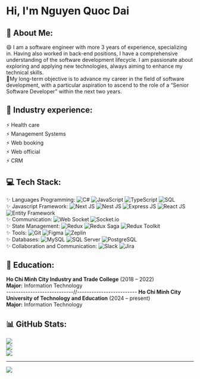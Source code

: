 <h1>Hi, I'm Nguyen Quoc Dai</h1>

## 💫 About Me:
😄 I am a software engineer with more 3 years of experience, specializing in. Having also worked in back-end 
positions, I have a comprehensive understanding of the software development lifecycle. I am passionate about 
exploring and applying new technologies, always aiming to enhance my technical skills.<br>
🔭My long-term objective is to advance my career in the field of software development, with a particular aspiration to ascend to 
the role of a “Senior Software Developer” within the next two years.

## 🌱 Industry experience:<br>
⚡ Health care<br>
⚡ Management Systems<br>
⚡ Web booking<br>
⚡ Web official<br>
⚡ CRM<br>

## 💻 Tech Stack:<br>
✨ Languages Programming:
![C#](https://img.shields.io/badge/c%23-%23239120.svg?style=for-the-badge&logo=csharp&logoColor=white) 
![JavaScript](https://img.shields.io/badge/javascript-%23323330.svg?style=for-the-badge&logo=javascript&logoColor=%23F7DF1E) 
![TypeScript](https://img.shields.io/badge/typescript-%23007ACC.svg?style=for-the-badge&logo=typescript&logoColor=white) 
![SQL](https://img.shields.io/badge/sql-%2341678C.svg?style=for-the-badge&logo=amazon-dynamodb&logoColor=white)
<br>
✨ Javascript Framework:
![Next JS](https://img.shields.io/badge/next.js-%23000000.svg?style=for-the-badge&logo=nextdotjs&logoColor=white)
![Nest JS](https://img.shields.io/badge/nestjs-%23E0234E.svg?style=for-the-badge&logo=nestjs&logoColor=white)
![Express JS](https://img.shields.io/badge/express.js-%23404d59.svg?style=for-the-badge&logo=express&logoColor=%2361DAFB)
![React JS](https://img.shields.io/badge/react-%2320232a.svg?style=for-the-badge&logo=react&logoColor=%2361DAFB)
![Entity Framework](https://img.shields.io/badge/entity%20framework-%235835CC.svg?style=for-the-badge&logo=entity-framework&logoColor=white)
<br>
✨ Communication:
![Web Socket](https://img.shields.io/badge/web%20socket-%23007ACC.svg?style=for-the-badge&logo=socket.io&logoColor=white)
![Socket.io](https://img.shields.io/badge/socket.io-%23404d59.svg?style=for-the-badge&logo=socket.io&logoColor=white)
<br>
✨ State Management:
![Redux](https://img.shields.io/badge/redux-%23593d88.svg?style=for-the-badge&logo=redux&logoColor=white)
![Redux Saga](https://img.shields.io/badge/redux%20saga-%23999999.svg?style=for-the-badge&logo=redux-saga&logoColor=white)
![Redux Toolkit](https://img.shields.io/badge/redux%20toolkit-%23764ABC.svg?style=for-the-badge&logo=redux&logoColor=white)
<br>
✨ Tools:
![Git](https://img.shields.io/badge/git-%23F05033.svg?style=for-the-badge&logo=git&logoColor=white)
![Figma](https://img.shields.io/badge/figma-%23F24E1E.svg?style=for-the-badge&logo=figma&logoColor=white)
![Zeplin](https://img.shields.io/badge/zeplin-%23F7B42C.svg?style=for-the-badge&logo=zeplin&logoColor=white)
<br>
✨ Databases:
![MySQL](https://img.shields.io/badge/mysql-%234479A1.svg?style=for-the-badge&logo=mysql&logoColor=white)
![SQL Server](https://img.shields.io/badge/sql%20server-%23CC2927.svg?style=for-the-badge&logo=microsoft-sql-server&logoColor=white)
![PostgreSQL](https://img.shields.io/badge/postgresql-%23336791.svg?style=for-the-badge&logo=postgresql&logoColor=white)
<br>
✨ Collaboration and Communication:
![Slack](https://img.shields.io/badge/slack-%234A154B.svg?style=for-the-badge&logo=slack&logoColor=white)
![Jira](https://img.shields.io/badge/jira-%230A0FFF.svg?style=for-the-badge&logo=jira&logoColor=white)
<br>

## 💬 Education:
<strong>Ho Chi Minh City Industry and Trade College</strong> (2018 – 2022)<br>
<strong>Major:</strong>  Information Technology <br>
----------------------------//-------------------------
<strong>Ho Chi Minh City University of Technology and Education</strong> (2024 – present)<br>
<strong>Major:</strong>  Information Technology

## 📊 GitHub Stats:
![](https://github-readme-stats.vercel.app/api?username=dainq-dev&theme=dark&hide_border=false&include_all_commits=false&count_private=false)<br/>
![](https://github-readme-streak-stats.herokuapp.com/?user=dainq-dev&theme=dark&hide_border=false)<br/>
![](https://github-readme-stats.vercel.app/api/top-langs/?username=dainq-dev&theme=dark&hide_border=false&include_all_commits=false&count_private=false&layout=compact)

---
[![](https://visitcount.itsvg.in/api?id=dainq-dev&icon=0&color=0)](https://visitcount.itsvg.in)

<!-- Proudly created with GPRM ( https://gprm.itsvg.in ) -->
